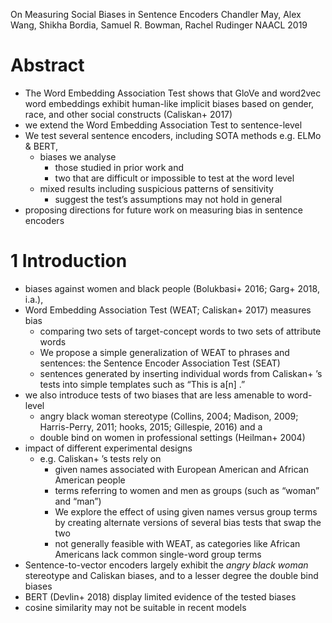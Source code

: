 On Measuring Social Biases in Sentence Encoders
Chandler May, Alex Wang, Shikha Bordia, Samuel R. Bowman, Rachel Rudinger
NAACL 2019

# Abstract

* The Word Embedding Association Test shows that
  GloVe and word2vec word embeddings exhibit human-like implicit biases based on
  gender, race, and other social constructs (Caliskan+ 2017)
* we extend the Word Embedding Association Test to sentence-level
* We test several sentence encoders, including SOTA methods e.g. ELMo & BERT,
  * biases we analyse
    * those studied in prior work and
    * two that are difficult or impossible to test at the word level
  * mixed results including suspicious patterns of sensitivity
    * suggest the test’s assumptions may not hold in general
* proposing directions for future work on measuring bias in sentence encoders

# 1 Introduction

* biases against women and black people (Bolukbasi+ 2016; Garg+ 2018, i.a.),
* Word Embedding Association Test (WEAT; Caliskan+ 2017) measures bias
  * comparing two sets of target-concept words to two sets of attribute words
  * We propose a simple generalization of WEAT to phrases and sentences: the
    Sentence Encoder Association Test (SEAT)
  * sentences generated by inserting individual words from Caliskan+ ’s tests
    into simple templates such as “This is a[n] <word>.”
* we also introduce tests of two biases that are less amenable to word-level
  * angry black woman stereotype (Collins, 2004; Madison, 2009;
    Harris-Perry, 2011; hooks, 2015; Gillespie, 2016) and a
  * double bind on women in professional settings (Heilman+ 2004)
* impact of different experimental designs
  * e.g. Caliskan+ ’s tests rely on
    * given names associated with European American and African American people
    * terms referring to women and men as groups (such as “woman” and “man”)
    * We explore the effect of using given names versus group terms 
      by creating alternate versions of several bias tests that swap the two
    * not generally feasible with WEAT, as categories like African Americans
      lack common single-word group terms
* Sentence-to-vector encoders largely exhibit the _angry black woman_ stereotype
  and Caliskan biases, and to a lesser degree the double bind biases
* BERT (Devlin+ 2018) display limited evidence of the tested biases
* cosine similarity may not be suitable in recent models
